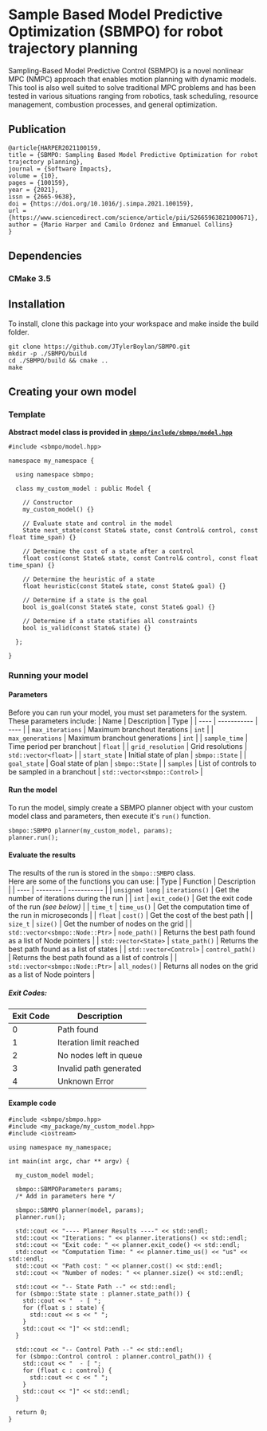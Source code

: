 # Sample Based Model Predictive Optimization (SBMPO) for robot trajectory planning

Sampling-Based Model Predictive Control (SBMPO) is a novel nonlinear MPC (NMPC) approach that enables
motion planning with dynamic models. This tool is also well suited to solve traditional MPC problems and has
been tested in various situations ranging from robotics, task scheduling, resource management, combustion
processes, and general optimization.

## Publication

```
@article{HARPER2021100159,
title = {SBMPO: Sampling Based Model Predictive Optimization for robot trajectory planning},
journal = {Software Impacts},
volume = {10},
pages = {100159},
year = {2021},
issn = {2665-9638},
doi = {https://doi.org/10.1016/j.simpa.2021.100159},
url = {https://www.sciencedirect.com/science/article/pii/S2665963821000671},
author = {Mario Harper and Camilo Ordonez and Emmanuel Collins}
}
```

## Dependencies
### CMake 3.5

## Installation
To install, clone this package into your workspace and make inside the build folder.

```
git clone https://github.com/JTylerBoylan/SBMPO.git
mkdir -p ./SBMPO/build
cd ./SBMPO/build && cmake ..
make
```

## Creating your own model
### Template
**Abstract model class is provided in [`sbmpo/include/sbmpo/model.hpp`](https://github.com/JTylerBoylan/SBMPO/blob/main/sbmpo/include/sbmpo/model.hpp)**
```
#include <sbmpo/model.hpp>

namespace my_namespace {

  using namespace sbmpo;

  class my_custom_model : public Model {
 
    // Constructor
    my_custom_model() {}
    
    // Evaluate state and control in the model
    State next_state(const State& state, const Control& control, const float time_span) {}
    
    // Determine the cost of a state after a control
    float cost(const State& state, const Control& control, const float time_span) {}
    
    // Determine the heuristic of a state
    float heuristic(const State& state, const State& goal) {}
    
    // Determine if a state is the goal
    bool is_goal(const State& state, const State& goal) {}

    // Determine if a state statifies all constraints
    bool is_valid(const State& state) {}
  
  };

}
```
### Running your model
#### Parameters
Before you can run your model, you must set parameters for the system.  
These parameters include:
| Name | Description | Type |
| ---- | ----------- | ---- |
| `max_iterations` | Maximum branchout iterations | `int` |
| `max_generations` | Maximum branchout generations | `int` |
| `sample_time` | Time period per branchout | `float` |
| `grid_resolution` | Grid resolutions | `std::vector<float>` |
| `start_state` | Initial state of plan | `sbmpo::State` |
| `goal_state` | Goal state of plan | `sbmpo::State` |
| `samples` | List of controls to be sampled in a branchout | `std::vector<sbmpo::Control>` |

#### Run the model
To run the model, simply create a SBMPO planner object with your custom model class and parameters, then execute it's `run()` function.
```
sbmpo::SBMPO planner(my_custom_model, params);
planner.run();
```

#### Evaluate the results
The results of the run is stored in the `sbmpo::SMBPO` class.  
Here are some of the functions you can use:
| Type | Function | Description |
| ---- | -------- | ----------- |
| `unsigned long` | `iterations()` | Get the number of iterations during the run |
| `int` | `exit_code()` | Get the exit code of the run *(see below)* |
| `time_t` | `time_us()` | Get the computation time of the run in microseconds |
| `float` | `cost()` | Get the cost of the best path |
| `size_t` | `size()` | Get the number of nodes on the grid |
| `std::vector<sbmpo::Node::Ptr>` | `node_path()` | Returns the best path found as a list of Node pointers |
| `std::vector<State>` | `state_path()` | Returns the best path found as a list of states |
| `std::vector<Control>` | `control_path()` | Returns the best path found as a list of controls |
| `std::vector<sbmpo::Node::Ptr>` | `all_nodes()` | Returns all nodes on the grid as a list of Node pointers |

##### Exit Codes:
| Exit Code | Description |
| --------- | ----------- |
|     0     | Path found |
|     1     | Iteration limit reached |
|     2     | No nodes left in queue |
|     3     | Invalid path generated |
|     4     | Unknown Error |

#### Example code

```
#include <sbmpo/sbmpo.hpp>
#include <my_package/my_custom_model.hpp>
#include <iostream>

using namespace my_namespace;

int main(int argc, char ** argv) {

  my_custom_model model;

  sbmpo::SBMPOParameters params;
  /* Add in parameters here */
  
  sbmpo::SBMPO planner(model, params);
  planner.run();
  
  std::cout << "---- Planner Results ----" << std::endl;
  std::cout << "Iterations: " << planner.iterations() << std::endl;
  std::cout << "Exit code: " << planner.exit_code() << std::endl;
  std::cout << "Computation Time: " << planner.time_us() << "us" << std::endl;
  std::cout << "Path cost: " << planner.cost() << std::endl;
  std::cout << "Number of nodes: " << planner.size() << std::endl;
  
  std::cout << "-- State Path --" << std::endl;
  for (sbmpo::State state : planner.state_path()) {
    std::cout << "  - [ ";
    for (float s : state) {
      std::cout << s << " ";
    }
    std::cout << "]" << std::endl;
  }
  
  std::cout << "-- Control Path --" << std::endl;
  for (sbmpo::Control control : planner.control_path()) {
    std::cout << "  - [ ";
    for (float c : control) {
      std::cout << c << " ";
    }
    std::cout << "]" << std::endl;
  }
  
  return 0;
}
```


